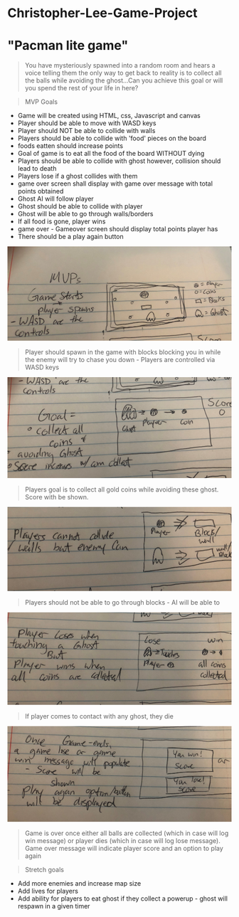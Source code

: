 # Christopher-Lee-Game-Project 
# "Pacman lite game" 
>You have mysteriously spawned into a random room and hears a voice telling them the only way to get back to reality is to collect all the balls while avoiding the ghost...Can you achieve this goal or will you spend the rest of your life in here?

>MVP Goals 
- Game will be created using HTML, css, Javascript and canvas 
- Player should be able to move with WASD keys
- Player should NOT be able to collide with walls 
- Players should be able to collide with 'food' pieces on the board
- foods eatten should increase points
- Goal of game is to eat all the food of the board WITHOUT dying
- Players should be able to collide with ghost however, collision should lead to death
- Players lose if a ghost collides with them 
- game over screen shall display with game over message with total points obtained 
- Ghost AI will follow player
- Ghost should be able to collide with player 
- Ghost will be able to go through walls/borders
- If all food is gone, player wins
- game over - Gameover screen should display total points player has
- There should be a play again button


![](images/IMG_1484.jpg)
>Player should spawn in the game with blocks blocking you in while the enemy will try to chase you down - Players are controlled via WASD keys 

![](images/IMG_1485.jpg)
>Players goal is to collect all  gold coins while avoiding these ghost. Score with be shown.

![](images/IMG_1486.jpg)
>Players should not be able to go through blocks - AI will be able to 

![](images/IMG_1487.jpg)
>If player comes to contact with any ghost, they die


![](images/IMG_1488.jpg)
>Game is over once either all balls are collected (which in case will log win message) or player dies (which in case will log lose message). Game over message will indicate player score and an option to play again


>Stretch goals 
- Add more enemies and increase map size
- Add lives for players
- Add ability for players to eat ghost if they collect a powerup - ghost will respawn in a given timer